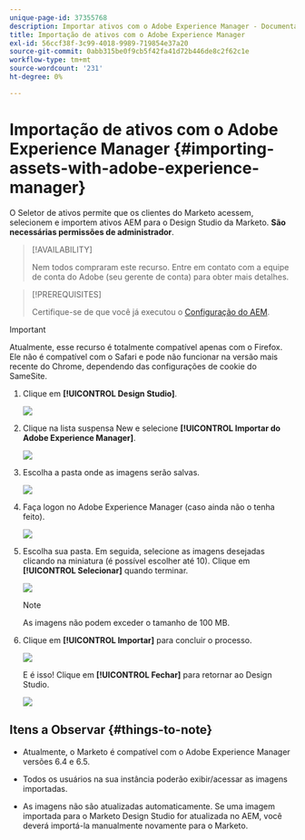 ```yaml
---
unique-page-id: 37355768
description: Importar ativos com o Adobe Experience Manager - Documentação do Marketo - Documentação do produto
title: Importação de ativos com o Adobe Experience Manager
exl-id: 56ccf38f-3c99-4018-9989-719854e37a20
source-git-commit: 0abb315be0f9cb5f42fa41d72b446de8c2f62c1e
workflow-type: tm+mt
source-wordcount: '231'
ht-degree: 0%

---
```


# Importação de ativos com o Adobe Experience Manager {#importing-assets-with-adobe-experience-manager}

O Seletor de ativos permite que os clientes do Marketo acessem, selecionem e importem ativos AEM para o Design Studio da Marketo. **São necessárias permissões de administrador**.

>[!AVAILABILITY]
>
>Nem todos compraram este recurso. Entre em contato com a equipe de conta do Adobe (seu gerente de conta) para obter mais detalhes.

>[!PREREQUISITES]
>
>Certifique-se de que você já executou o [Configuração do AEM](/help/marketo/product-docs/core-marketo-concepts/miscellaneous/configuring-adobe-experience-manager-integration.md).

>[!IMPORTANT]
>
>Atualmente, esse recurso é totalmente compatível apenas com o Firefox. Ele não é compatível com o Safari e pode não funcionar na versão mais recente do Chrome, dependendo das configurações de cookie do SameSite.

1. Clique em **[!UICONTROL Design Studio]**.

   ![](assets/importing-assets-with-adobe-experience-manager-1.png)

1. Clique na lista suspensa New e selecione **[!UICONTROL Importar do Adobe Experience Manager]**.

   ![](assets/importing-assets-with-adobe-experience-manager-2.png)

1. Escolha a pasta onde as imagens serão salvas.

   ![](assets/importing-assets-with-adobe-experience-manager-3.png)

1. Faça logon no Adobe Experience Manager (caso ainda não o tenha feito).

   ![](assets/importing-assets-with-adobe-experience-manager-4.png)

1. Escolha sua pasta. Em seguida, selecione as imagens desejadas clicando na miniatura (é possível escolher até 10). Clique em **[!UICONTROL Selecionar]** quando terminar.

   ![](assets/importing-assets-with-adobe-experience-manager-5.png)

   >[!NOTE]
   >
   >As imagens não podem exceder o tamanho de 100 MB.

1. Clique em **[!UICONTROL Importar]** para concluir o processo.

   ![](assets/importing-assets-with-adobe-experience-manager-6.png)

   E é isso! Clique em **[!UICONTROL Fechar]** para retornar ao Design Studio.

   ![](assets/importing-assets-with-adobe-experience-manager-7.png)

## Itens a Observar {#things-to-note}

* Atualmente, o Marketo é compatível com o Adobe Experience Manager versões 6.4 e 6.5.

* Todos os usuários na sua instância poderão exibir/acessar as imagens importadas.

* As imagens não são atualizadas automaticamente. Se uma imagem importada para o Marketo Design Studio for atualizada no AEM, você deverá importá-la manualmente novamente para o Marketo.
